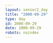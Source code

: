 ```yaml
---
layout: senior2_day
title: "2000-09-29"
type: day
id: 2000-09-29
date: 2000-09-29
robots: noindex
---
```



